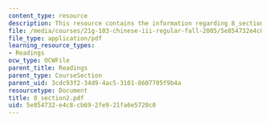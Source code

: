 ```yaml
---
content_type: resource
description: This resource contains the information regarding 8_section2.
file: /media/courses/21g-103-chinese-iii-regular-fall-2005/5e854732e4c8cb692fe921fa6e5720c0_MIT21G_103F05_8_2.pdf
file_type: application/pdf
learning_resource_types:
- Readings
ocw_type: OCWFile
parent_title: Readings
parent_type: CourseSection
parent_uid: 3cdc93f2-34d9-4ac5-3101-8607705f9b4a
resourcetype: Document
title: 8_section2.pdf
uid: 5e854732-e4c8-cb69-2fe9-21fa6e5720c0
---
```

